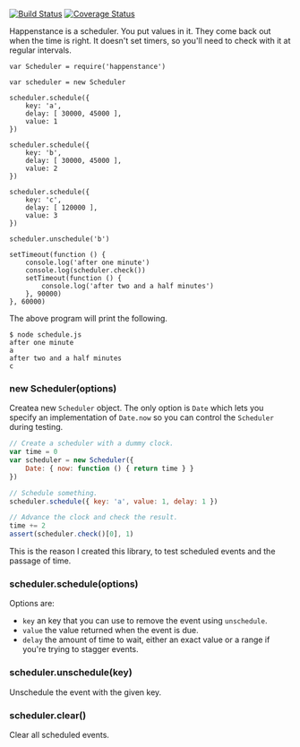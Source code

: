 [![Build Status](https://travis-ci.org/bigeasy/happenstance.svg?branch=master)](https://travis-ci.org/bigeasy/happenstance) [![Coverage Status](https://coveralls.io/repos/bigeasy/happenstance/badge.svg?branch=master&service=github)](https://coveralls.io/github/bigeasy/happenstance?branch=master)

Happenstance is a scheduler. You put values in it. They come back out when the
time is right. It doesn't set timers, so you'll need to check with it at regular
intervals.

```
var Scheduler = require('happenstance')

var scheduler = new Scheduler

scheduler.schedule({
    key: 'a',
    delay: [ 30000, 45000 ],
    value: 1
})

scheduler.schedule({
    key: 'b',
    delay: [ 30000, 45000 ],
    value: 2
})

scheduler.schedule({
    key: 'c',
    delay: [ 120000 ],
    value: 3
})

scheduler.unschedule('b')

setTimeout(function () {
    console.log('after one minute')
    console.log(scheduler.check())
    setTimeout(function () {
        console.log('after two and a half minutes')
    }, 90000)
}, 60000)
```

The above program will print the following.

```
$ node schedule.js
after one minute
a
after two and a half minutes
c
```

### new Scheduler(options)

Createa  new `Scheduler` object. The only option is `Date` which lets you
specify an implementation of `Date.now` so you can control the `Scheduler`
during testing.

```javascript
// Create a scheduler with a dummy clock.
var time = 0
var scheduler = new Scheduler({
    Date: { now: function () { return time } }
})

// Schedule something.
scheduler.schedule({ key: 'a', value: 1, delay: 1 })

// Advance the clock and check the result.
time += 2
assert(scheduler.check()[0], 1)
```

This is the reason I created this library, to test scheduled events and the
passage of time.

### scheduler.schedule(options)

Options are:

 * `key` an key that you can use to remove the event using `unschedule`.
 * `value` the value returned when the event is due.
 * `delay` the amount of time to wait, either an exact value or a range if
 you're trying to stagger events.

### scheduler.unschedule(key)

Unschedule the event with the given key.


### scheduler.clear()

Clear all scheduled events.
